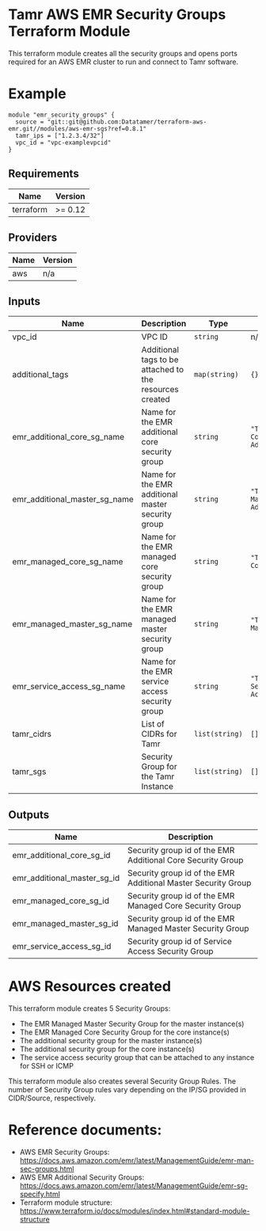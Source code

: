 # Tamr AWS EMR Security Groups Terraform Module
This terraform module creates all the security groups and opens ports required for an AWS EMR cluster to run and connect to Tamr software.

# Example
```
module "emr_security_groups" {
  source = "git::git@github.com:Datatamer/terraform-aws-emr.git//modules/aws-emr-sgs?ref=0.8.1"
  tamr_ips = ["1.2.3.4/32"]
  vpc_id = "vpc-examplevpcid"
}
```

<!-- BEGINNING OF PRE-COMMIT-TERRAFORM DOCS HOOK -->
## Requirements

| Name | Version |
|------|---------|
| terraform | >= 0.12 |

## Providers

| Name | Version |
|------|---------|
| aws | n/a |

## Inputs

| Name | Description | Type | Default | Required |
|------|-------------|------|---------|:--------:|
| vpc\_id | VPC ID | `string` | n/a | yes |
| additional\_tags | Additional tags to be attached to the resources created | `map(string)` | `{}` | no |
| emr\_additional\_core\_sg\_name | Name for the EMR additional core security group | `string` | `"TAMR-EMR-Core-Additional"` | no |
| emr\_additional\_master\_sg\_name | Name for the EMR additional master security group | `string` | `"TAMR-EMR-Master-Additional"` | no |
| emr\_managed\_core\_sg\_name | Name for the EMR managed core security group | `string` | `"TAMR-EMR-Core"` | no |
| emr\_managed\_master\_sg\_name | Name for the EMR managed master security group | `string` | `"TAMR-EMR-Master"` | no |
| emr\_service\_access\_sg\_name | Name for the EMR service access security group | `string` | `"TAMR-EMR-Service-Access"` | no |
| tamr\_cidrs | List of CIDRs for Tamr | `list(string)` | `[]` | no |
| tamr\_sgs | Security Group for the Tamr Instance | `list(string)` | `[]` | no |

## Outputs

| Name | Description |
|------|-------------|
| emr\_additional\_core\_sg\_id | Security group id of the EMR Additional Core Security Group |
| emr\_additional\_master\_sg\_id | Security group id of the EMR Additional Master Security Group |
| emr\_managed\_core\_sg\_id | Security group id of the EMR Managed Core Security Group |
| emr\_managed\_master\_sg\_id | Security group id of the EMR Managed Master Security Group |
| emr\_service\_access\_sg\_id | Security group id of Service Access Security Group |

<!-- END OF PRE-COMMIT-TERRAFORM DOCS HOOK -->

# AWS Resources created
This terraform module creates 5 Security Groups:
* The EMR Managed Master Security Group for the master instance(s)
* The EMR Managed Core Security Group for the core instance(s)
* The additional security group for the master instance(s)
* The additional security group for the core instance(s)
* The service access security group that can be attached to any instance for SSH or ICMP

This terraform module also creates several Security Group Rules. The number of Security Group rules vary depending on the IP/SG provided in CIDR/Source, respectively.

# Reference documents:
* AWS EMR Security Groups: https://docs.aws.amazon.com/emr/latest/ManagementGuide/emr-man-sec-groups.html
* AWS EMR Additional Security Groups: https://docs.aws.amazon.com/emr/latest/ManagementGuide/emr-sg-specify.html
* Terraform module structure: https://www.terraform.io/docs/modules/index.html#standard-module-structure
